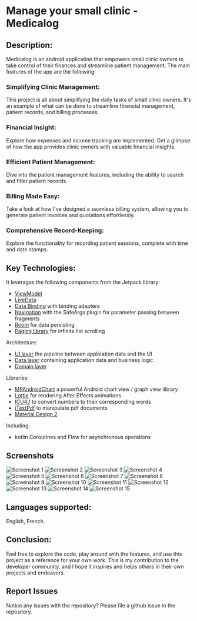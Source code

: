 # Manage your small clinic - Medicalog

## Description:

Medicalog is an android application that empowers small clinic owners to take control of their finances and streamline patient management.
The main features of the app are the following:

### Simplifying Clinic Management: 

This project is all about simplifying the daily tasks of small clinic owners. It's an example of what can be done to streamline financial management, patient records, and billing processes.

### Financial Insight: 

Explore how expenses and income tracking are implemented. Get a glimpse of how the app provides clinic owners with valuable financial insights.

### Efficient Patient Management: 

Dive into the patient management features, including the ability to search and filter patient records.

### Billing Made Easy:

Take a look at how I've designed a seamless billing system, allowing you to generate patient invoices and quotations effortlessly.

### Comprehensive Record-Keeping:

Explore the functionality for recording patient sessions, complete with time and date stamps.


## Key Technologies:
  
It leverages the following components from the Jetpack library:

* [ViewModel](https://developer.android.com/topic/libraries/architecture/viewmodel)
* [LiveData](https://developer.android.com/topic/libraries/architecture/livedata)
* [Data Binding](https://developer.android.com/topic/libraries/data-binding/) with binding adapters
* [Navigation](https://developer.android.com/topic/libraries/architecture/navigation/) with the SafeArgs plugin for parameter passing between fragments
* [Room](https://developer.android.com/training/data-storage/room/) for data persisting
* [Paging library](https://developer.android.com/topic/libraries/architecture/paging/v3-overview) for infinite list scrolling

Architecture:

* [UI layer](https://developer.android.com/topic/architecture/ui-layer) the pipeline between application data and the UI
* [Data layer](https://developer.android.com/topic/architecture/data-layer) containing application data and business logic
* [Domain layer](https://developer.android.com/topic/architecture/domain-layer)

Libraries:

* [MPAndroidChart](https://github.com/PhilJay/MPAndroidChart) a powerful Android chart view / graph view library
* [Lottie](https://github.com/airbnb/lottie-android) for rendering After Effects animations
* [ICU4J](https://unicode-org.github.io/icu/userguide/icu4j/) to convert numbers to their corresponding words
* [iTextPdf](https://itextpdf.com/) to manipulate pdf documents
* [Material Design 2](https://m2.material.io/develop/android)

Including:

* kotlin Coroutines and Flow for asynchronous operations

## Screenshots

![Screenshot 1](screenshots/screenshot_1.png)
![Screenshot 2](screenshots/screenshot_2.png)
![Screenshot 3](screenshots/screenshot_3.png)
![Screenshot 4](screenshots/screenshot_4.png)
![Screenshot 5](screenshots/screenshot_5.png)
![Screenshot 6](screenshots/screenshot_6.png)
![Screenshot 7](screenshots/screenshot_7.png)
![Screenshot 8](screenshots/screenshot_8.png)
![Screenshot 9](screenshots/screenshot_9.png)
![Screenshot 10](screenshots/screenshot_10.png)
![Screenshot 11](screenshots/screenshot_11.png)
![Screenshot 12](screenshots/screenshot_12.png)
![Screenshot 13](screenshots/screenshot_13.png)
![Screenshot 14](screenshots/screenshot_14.png)
![Screenshot 15](screenshots/screenshot_15.png)

## Languages supported:

English, French.

## Conclusion:

Feel free to explore the code, play around with the features, and use this project as a reference for your own work. This is my contribution to the developer community, and I hope it inspires and helps others in their own projects and endeavors.

## Report Issues
Notice any issues with the repository? Please file a github issue in the repository.

